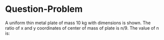 # Question-Problem
A uniform thin metal plate of mass 10 kg with dimensions is shown. The ratio of x and y coordinates of center of mass of plate is n/9. The value of n is:
         
